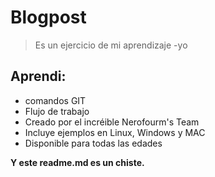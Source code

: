 # Blogpost

>Es un ejercicio de mi aprendizaje
>-yo

## Aprendi:
* comandos GIT
* Flujo de trabajo
* Creado por el incréible Nerofourm's Team
* Incluye ejemplos en Linux, Windows y MAC
* Disponible para todas las edades

**Y este readme.md es un chiste.**
